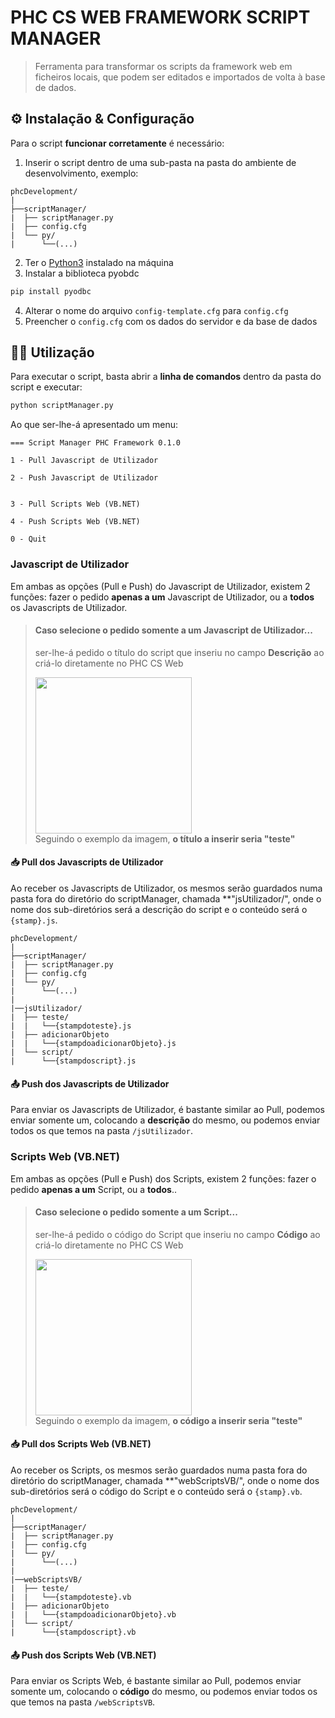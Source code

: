 # PHC CS WEB FRAMEWORK SCRIPT MANAGER

> Ferramenta para transformar os scripts da framework web em ficheiros locais, que podem ser editados e importados de volta à base de dados.

## ⚙️ Instalação & Configuração

Para o script **funcionar corretamente** é necessário:

1. Inserir o script dentro de uma sub-pasta na pasta do ambiente de desenvolvimento, exemplo:
```
phcDevelopment/
|
├──scriptManager/
|  ├── scriptManager.py
|  ├── config.cfg
|  └── py/
|      └──(...)

```
2. Ter o [Python3](https://www.python.org) instalado na máquina
3. Instalar a biblioteca pyobdc
```bash
pip install pyodbc
```
4. Alterar o nome do arquivo `config-template.cfg` para `config.cfg`
5. Preencher o `config.cfg` com os dados do servidor e da base de dados

## 👨‍💻 Utilização

Para executar o script, basta abrir a **linha de comandos** dentro da pasta do script e executar: 
```bash
python scriptManager.py
```
Ao que ser-lhe-á apresentado um menu:
```
=== Script Manager PHC Framework 0.1.0

1 - Pull Javascript de Utilizador     

2 - Push Javascript de Utilizador


3 - Pull Scripts Web (VB.NET)

4 - Push Scripts Web (VB.NET)

0 - Quit
```

### Javascript de Utilizador

Em ambas as opções (Pull e Push) do Javascript de Utilizador, existem 2 funções: fazer o pedido **apenas a um** Javascript de Utilizador, ou a **todos** os Javascripts de Utilizador.

>#### Caso selecione o pedido somente a um Javascript de Utilizador...
> ser-lhe-á pedido o título do script que inseriu no campo **Descrição** ao criá-lo diretamente no PHC CS Web
> 
> <img src="https://i.imgur.com/GY976rv.png" style="height: 250px"><br>
> Seguindo o exemplo da imagem, **o título a inserir seria "teste"**

#### 📥 Pull dos Javascripts de Utilizador

Ao receber os Javascripts de Utilizador, os mesmos serão guardados numa pasta fora do diretório do scriptManager, chamada **"jsUtilizador/", onde o nome dos sub-diretórios será a descrição do script e o conteúdo será o `{stamp}.js`.
```
phcDevelopment/
|
├──scriptManager/
|  ├── scriptManager.py
|  ├── config.cfg
|  └── py/
|      └──(...)
| 
|──jsUtilizador/
|  ├── teste/
|  |   └──{stampdoteste}.js
|  ├── adicionarObjeto
|  |   └──{stampdoadicionarObjeto}.js
|  └── script/
|      └──{stampdoscript}.js
```

#### 📤 Push dos Javascripts de Utilizador

Para enviar os Javascripts de Utilizador, é bastante similar ao Pull, podemos enviar somente um, colocando a **descrição** do mesmo, ou podemos enviar todos os que temos na pasta `/jsUtilizador`.

### Scripts Web (VB.NET)

Em ambas as opções (Pull e Push) dos Scripts, existem 2 funções: fazer o pedido **apenas a um** Script, ou a **todos**..

>#### Caso selecione o pedido somente a um Script...
> ser-lhe-á pedido o código do Script que inseriu no campo **Código** ao criá-lo diretamente no PHC CS Web
> 
> <img src="https://i.imgur.com/4LQak6V.png" style="height: 250px"><br>
> Seguindo o exemplo da imagem, **o código a inserir seria "teste"**

#### 📥 Pull dos Scripts Web (VB.NET)

Ao receber os Scripts, os mesmos serão guardados numa pasta fora do diretório do scriptManager, chamada **"webScriptsVB/", onde o nome dos sub-diretórios será o código do Script e o conteúdo será o `{stamp}.vb`.
```
phcDevelopment/
|
├──scriptManager/
|  ├── scriptManager.py
|  ├── config.cfg
|  └── py/
|      └──(...)
| 
|──webScriptsVB/
|  ├── teste/
|  |   └──{stampdoteste}.vb
|  ├── adicionarObjeto
|  |   └──{stampdoadicionarObjeto}.vb
|  └── script/
|      └──{stampdoscript}.vb
```

#### 📤 Push dos Scripts Web (VB.NET)

Para enviar os Scripts Web, é bastante similar ao Pull, podemos enviar somente um, colocando o **código** do mesmo, ou podemos enviar todos os que temos na pasta `/webScriptsVB`.